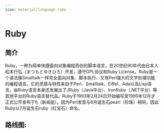 ```yaml
---
icon: material/language-ruby
---
```


# Ruby

## 简介

Ruby，一种为简单快捷面向对象编程而创的脚本语言，在20世纪90年代由日本人松本行弘（まつもとゆきひろ）开发，遵守GPL协议和Ruby License。Ruby是一个语法像Smalltalk一样完全面向对象、脚本执行、又有Perl强大的文字处理功能的编程语言。它的灵感与特性来自于Perl、Smalltalk、Eiffel、Ada以及Lisp语言。由Ruby语言本身还发展出了JRuby（Java平台）、IronRuby（.NET平台）等其他平台的Ruby语言替代品。Ruby于1993年2月24日开始编写至1995年12月才正式公开发布于fj（新闻组）。因为Perl发音与6月诞生石pearl（珍珠）相同，因此Ruby以7月诞生石ruby（红宝石）命名。

## 路线图: